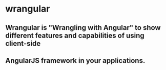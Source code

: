 # wrangular

## Wrangular is "Wrangling with Angular" to show different features and capabilities of using client-side
## AngularJS framework in your applications.